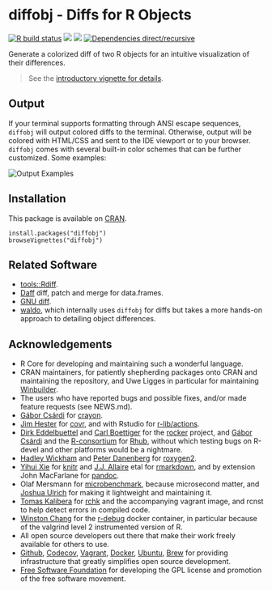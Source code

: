 # diffobj - Diffs for R Objects

[![R build status](https://github.com/brodieG/diffobj/workflows/R-CMD-check/badge.svg)](https://github.com/brodieG/diffobj/actions)
[![](https://about.codecov.io/github/brodieG/diffobj/coverage.svg?branch=master)](https://about.codecov.io/github/brodieG/diffobj?branch=master)
[![](http://www.r-pkg.org/badges/version/diffobj)](https://cran.r-project.org/package=diffobj)
[![Dependencies direct/recursive](https://tinyverse.netlify.app/badge/diffobj)](https://tinyverse.netlify.app/)

Generate a colorized diff of two R objects for an intuitive visualization of their differences.

> See the [introductory vignette for details][1].

## Output

If your terminal supports formatting through ANSI escape sequences, `diffobj` will output colored diffs to the terminal.  Otherwise, output will be colored with HTML/CSS and sent to the IDE viewport or to your browser.  `diffobj` comes with several built-in color schemes that can be further customized.  Some examples:

![Output Examples](https://raw.githubusercontent.com/brodieG/diffobj/master/cliandrstudio.png)

## Installation

This package is available on [CRAN](https://cran.r-project.org/package=diffobj).

```
install.packages("diffobj")
browseVignettes("diffobj")
```

## Related Software

* [tools::Rdiff][2].
* [Daff](https://cran.r-project.org/package=daff) diff, patch and merge for
  data.frames.
* [GNU diff](https://www.gnu.org/software/diffutils/).
* [waldo](https://cran.r-project.org/package=waldo), which internally uses
  `diffobj` for diffs but takes a more hands-on approach to detailing object
  differences.

## Acknowledgements

* R Core for developing and maintaining such a wonderful language.
* CRAN maintainers, for patiently shepherding packages onto CRAN and maintaining
  the repository, and Uwe Ligges in particular for maintaining
  [Winbuilder](http://win-builder.r-project.org/).
* The users who have reported bugs and possible fixes, and/or made feature
  requests (see NEWS.md).
* [Gábor Csárdi](https://github.com/gaborcsardi) for
  [crayon](https://github.com/r-lib/crayon).
* [Jim Hester](https://github.com/jimhester) for
  [covr](https://cran.r-project.org/package=covr), and with Rstudio for
  [r-lib/actions](https://github.com/r-lib/actions).
* [Dirk Eddelbuettel](https://github.com/eddelbuettel) and [Carl
  Boettiger](https://github.com/cboettig) for the
  [rocker](https://github.com/rocker-org/rocker) project, and [Gábor
  Csárdi](https://github.com/gaborcsardi) and the
  [R-consortium](https://www.r-consortium.org/) for
  [Rhub](https://github.com/r-hub), without which testing bugs on R-devel and
  other platforms would be a nightmare.
* [Hadley Wickham](https://github.com/hadley/) and [Peter
  Danenberg](https://github.com/klutometis) for
  [roxygen2](https://cran.r-project.org/package=roxygen2).
* [Yihui Xie](https://github.com/yihui) for
  [knitr](https://cran.r-project.org/package=knitr) and  [J.J.
  Allaire](https://github.com/jjallaire) etal for
  [rmarkdown](https://cran.r-project.org/package=rmarkdown), and by extension
  John MacFarlane for [pandoc](https://pandoc.org/).
* Olaf Mersmann for
  [microbenchmark](https://cran.r-project.org/package=microbenchmark), because
  microsecond matter, and [Joshua Ulrich](https://github.com/joshuaulrich) for
  making it lightweight and maintaining it.
* [Tomas Kalibera](https://github.com/kalibera) for
  [rchk](https://github.com/kalibera/rchk) and the accompanying vagrant image,
  and rcnst to help detect errors in compiled code.
* [Winston Chang](https://github.com/wch) for the
  [r-debug](https://hub.docker.com/r/wch1/r-debug/) docker container, in
  particular because of the valgrind level 2 instrumented version of R.
* All open source developers out there that make their work freely available
  for others to use.
* [Github](https://github.com/), [Codecov](https://about.codecov.io/),
  [Vagrant](https://www.vagrantup.com/), [Docker](https://www.docker.com/),
  [Ubuntu](https://ubuntu.com/), [Brew](https://brew.sh/) for providing
  infrastructure that greatly simplifies open source development.
* [Free Software Foundation](https://www.fsf.org/) for developing the GPL
  license and promotion of the free software movement.

[1]: https://cran.r-project.org/package=diffobj/vignettes/diffobj.html
[2]: https://stat.ethz.ch/R-manual/R-devel/library/tools/html/Rdiff.html
